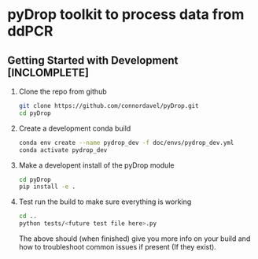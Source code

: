 # pyDrop toolkit to process data from ddPCR

## Getting Started with Development [INCLOMPLETE]
1. Clone the repo from github
    ```sh
    git clone https://github.com/connordavel/pyDrop.git
    cd pyDrop
    ```
2. Create a development conda build 
    ```sh
    conda env create --name pydrop_dev -f doc/envs/pydrop_dev.yml
    conda activate pydrop_dev
    ```
3. Make a developent install of the pyDrop module
    ```sh
    cd pyDrop
    pip install -e .
    ```
4. Test run the build to make sure everything is working
    ```sh
    cd ..
    python tests/<future test file here>.py
    ```
    The above should (when finished) give you more info on your build and how to troubleshoot common issues if present (If they exist). 